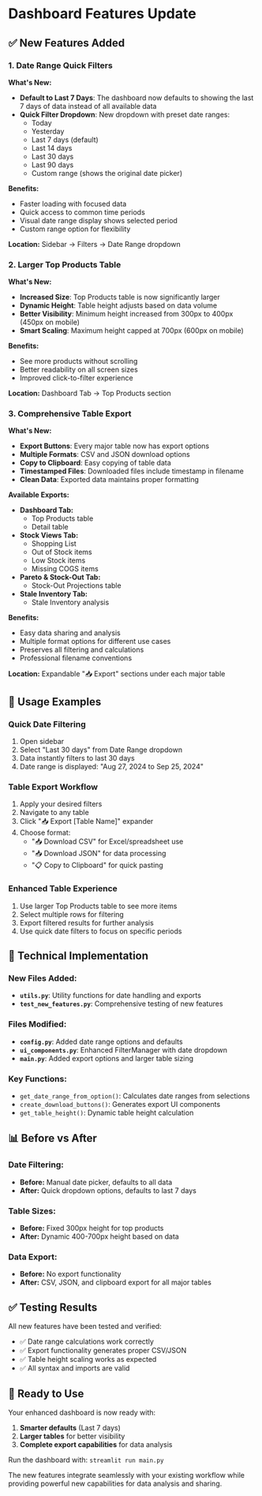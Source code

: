 # Dashboard Features Update

## ✅ New Features Added

### 1. Date Range Quick Filters

**What's New:**
- **Default to Last 7 Days**: The dashboard now defaults to showing the last 7 days of data instead of all available data
- **Quick Filter Dropdown**: New dropdown with preset date ranges:
  - Today
  - Yesterday
  - Last 7 days (default)
  - Last 14 days
  - Last 30 days
  - Last 90 days
  - Custom range (shows the original date picker)

**Benefits:**
- Faster loading with focused data
- Quick access to common time periods
- Visual date range display shows selected period
- Custom range option for flexibility

**Location:** Sidebar → Filters → Date Range dropdown

### 2. Larger Top Products Table

**What's New:**
- **Increased Size**: Top Products table is now significantly larger
- **Dynamic Height**: Table height adjusts based on data volume
- **Better Visibility**: Minimum height increased from 300px to 400px (450px on mobile)
- **Smart Scaling**: Maximum height capped at 700px (600px on mobile)

**Benefits:**
- See more products without scrolling
- Better readability on all screen sizes
- Improved click-to-filter experience

**Location:** Dashboard Tab → Top Products section

### 3. Comprehensive Table Export

**What's New:**
- **Export Buttons**: Every major table now has export options
- **Multiple Formats**: CSV and JSON download options
- **Copy to Clipboard**: Easy copying of table data
- **Timestamped Files**: Downloaded files include timestamp in filename
- **Clean Data**: Exported data maintains proper formatting

**Available Exports:**
- **Dashboard Tab:**
  - Top Products table
  - Detail table
- **Stock Views Tab:**
  - Shopping List
  - Out of Stock items
  - Low Stock items
  - Missing COGS items
- **Pareto & Stock-Out Tab:**
  - Stock-Out Projections table
- **Stale Inventory Tab:**
  - Stale Inventory analysis

**Benefits:**
- Easy data sharing and analysis
- Multiple format options for different use cases
- Preserves all filtering and calculations
- Professional filename conventions

**Location:** Expandable "📥 Export" sections under each major table

## 🎯 Usage Examples

### Quick Date Filtering
1. Open sidebar
2. Select "Last 30 days" from Date Range dropdown
3. Data instantly filters to last 30 days
4. Date range is displayed: "Aug 27, 2024 to Sep 25, 2024"

### Table Export Workflow
1. Apply your desired filters
2. Navigate to any table
3. Click "📥 Export [Table Name]" expander
4. Choose format:
   - "📥 Download CSV" for Excel/spreadsheet use
   - "📥 Download JSON" for data processing
   - "📋 Copy to Clipboard" for quick pasting

### Enhanced Table Experience
1. Use larger Top Products table to see more items
2. Select multiple rows for filtering
3. Export filtered results for further analysis
4. Use quick date filters to focus on specific periods

## 🔧 Technical Implementation

### New Files Added:
- **`utils.py`**: Utility functions for date handling and exports
- **`test_new_features.py`**: Comprehensive testing of new features

### Files Modified:
- **`config.py`**: Added date range options and defaults
- **`ui_components.py`**: Enhanced FilterManager with date dropdown
- **`main.py`**: Added export options and larger table sizing

### Key Functions:
- `get_date_range_from_option()`: Calculates date ranges from selections
- `create_download_buttons()`: Generates export UI components
- `get_table_height()`: Dynamic table height calculation

## 📊 Before vs After

### Date Filtering:
- **Before:** Manual date picker, defaults to all data
- **After:** Quick dropdown options, defaults to last 7 days

### Table Sizes:
- **Before:** Fixed 300px height for top products
- **After:** Dynamic 400-700px height based on data

### Data Export:
- **Before:** No export functionality
- **After:** CSV, JSON, and clipboard export for all major tables

## ✅ Testing Results

All new features have been tested and verified:
- ✅ Date range calculations work correctly
- ✅ Export functionality generates proper CSV/JSON
- ✅ Table height scaling works as expected
- ✅ All syntax and imports are valid

## 🚀 Ready to Use

Your enhanced dashboard is now ready with:
1. **Smarter defaults** (Last 7 days)
2. **Larger tables** for better visibility
3. **Complete export capabilities** for data analysis

Run the dashboard with: `streamlit run main.py`

The new features integrate seamlessly with your existing workflow while providing powerful new capabilities for data analysis and sharing.